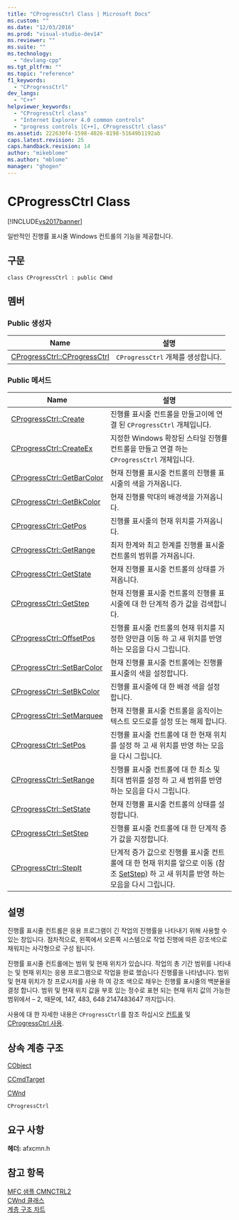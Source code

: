 ```yaml
---
title: "CProgressCtrl Class | Microsoft Docs"
ms.custom: ""
ms.date: "12/03/2016"
ms.prod: "visual-studio-dev14"
ms.reviewer: ""
ms.suite: ""
ms.technology: 
  - "devlang-cpp"
ms.tgt_pltfrm: ""
ms.topic: "reference"
f1_keywords: 
  - "CProgressCtrl"
dev_langs: 
  - "C++"
helpviewer_keywords: 
  - "CProgressCtrl class"
  - "Internet Explorer 4.0 common controls"
  - "progress controls [C++], CProgressCtrl class"
ms.assetid: 222630f4-1598-4026-8198-51649b1192ab
caps.latest.revision: 25
caps.handback.revision: 14
author: "mikeblome"
ms.author: "mblome"
manager: "ghogen"
---
```

# CProgressCtrl Class
[!INCLUDE[vs2017banner](../../assembler/inline/includes/vs2017banner.md)]

일반적인 진행률 표시줄 Windows 컨트롤의 기능을 제공합니다.  
  
## 구문  
  
```  
class CProgressCtrl : public CWnd  
```  
  
## 멤버  
  
### Public 생성자  
  
|Name|설명|  
|----------|--------|  
|[CProgressCtrl::CProgressCtrl](../Topic/CProgressCtrl::CProgressCtrl.md)|`CProgressCtrl` 개체를 생성합니다.|  
  
### Public 메서드  
  
|Name|설명|  
|----------|--------|  
|[CProgressCtrl::Create](../Topic/CProgressCtrl::Create.md)|진행률 표시줄 컨트롤을 만들고이에 연결 된 `CProgressCtrl` 개체입니다.|  
|[CProgressCtrl::CreateEx](../Topic/CProgressCtrl::CreateEx.md)|지정한 Windows 확장된 스타일 진행률 컨트롤을 만들고 연결 하는 `CProgressCtrl` 개체입니다.|  
|[CProgressCtrl::GetBarColor](../Topic/CProgressCtrl::GetBarColor.md)|현재 진행률 표시줄 컨트롤의 진행률 표시줄의 색을 가져옵니다.|  
|[CProgressCtrl::GetBkColor](../Topic/CProgressCtrl::GetBkColor.md)|현재 진행률 막대의 배경색을 가져옵니다.|  
|[CProgressCtrl::GetPos](../Topic/CProgressCtrl::GetPos.md)|진행률 표시줄의 현재 위치를 가져옵니다.|  
|[CProgressCtrl::GetRange](../Topic/CProgressCtrl::GetRange.md)|최저 한계와 최고 한계를 진행률 표시줄 컨트롤의 범위를 가져옵니다.|  
|[CProgressCtrl::GetState](../Topic/CProgressCtrl::GetState.md)|현재 진행률 표시줄 컨트롤의 상태를 가져옵니다.|  
|[CProgressCtrl::GetStep](../Topic/CProgressCtrl::GetStep.md)|현재 진행률 표시줄 컨트롤의 진행률 표시줄에 대 한 단계적 증가 값을 검색합니다.|  
|[CProgressCtrl::OffsetPos](../Topic/CProgressCtrl::OffsetPos.md)|진행률 표시줄 컨트롤의 현재 위치를 지정한 양만큼 이동 하 고 새 위치를 반영 하는 모음을 다시 그립니다.|  
|[CProgressCtrl::SetBarColor](../Topic/CProgressCtrl::SetBarColor.md)|현재 진행률 표시줄 컨트롤에는 진행률 표시줄의 색을 설정합니다.|  
|[CProgressCtrl::SetBkColor](../Topic/CProgressCtrl::SetBkColor.md)|진행률 표시줄에 대 한 배경 색을 설정 합니다.|  
|[CProgressCtrl::SetMarquee](../Topic/CProgressCtrl::SetMarquee.md)|현재 진행률 표시줄 컨트롤을 움직이는 텍스트 모드로를 설정 또는 해제 합니다.|  
|[CProgressCtrl::SetPos](../Topic/CProgressCtrl::SetPos.md)|진행률 표시줄 컨트롤에 대 한 현재 위치를 설정 하 고 새 위치를 반영 하는 모음을 다시 그립니다.|  
|[CProgressCtrl::SetRange](../Topic/CProgressCtrl::SetRange.md)|진행률 표시줄 컨트롤에 대 한 최소 및 최대 범위를 설정 하 고 새 범위를 반영 하는 모음을 다시 그립니다.|  
|[CProgressCtrl::SetState](../Topic/CProgressCtrl::SetState.md)|현재 진행률 표시줄 컨트롤의 상태를 설정합니다.|  
|[CProgressCtrl::SetStep](../Topic/CProgressCtrl::SetStep.md)|진행률 표시줄 컨트롤에 대 한 단계적 증가 값을 지정합니다.|  
|[CProgressCtrl::StepIt](../Topic/CProgressCtrl::StepIt.md)|단계적 증가 값으로 진행률 표시줄 컨트롤에 대 한 현재 위치를 앞으로 이동 \(참조  [SetStep](../Topic/CProgressCtrl::SetStep.md)\) 하 고 새 위치를 반영 하는 모음을 다시 그립니다.|  
  
## 설명  
 진행률 표시줄 컨트롤은 응용 프로그램이 긴 작업의 진행률을 나타내기 위해 사용할 수 있는 창입니다.  점차적으로, 왼쪽에서 오른쪽 시스템으로 작업 진행에 따른 강조색으로 채워지는 사각형으로 구성 됩니다.  
  
 진행률 표시줄 컨트롤에는 범위 및 현재 위치가 있습니다.  작업의 총 기간 범위를 나타내는 및 현재 위치는 응용 프로그램으로 작업을 완료 했습니다 진행률을 나타냅니다.  범위 및 현재 위치가 창 프로시저를 사용 하 여 강조 색으로 채우는 진행률 표시줄의 백분율을 결정 합니다.  범위 및 현재 위치 값을 부호 있는 정수로 표현 되는 현재 위치 값의 가능한 범위에서 – 2, 때문에, 147, 483, 648 2147483647 까지입니다.  
  
 사용에 대 한 자세한 내용은 `CProgressCtrl`를 참조 하십시오  [컨트롤](../../mfc/controls-mfc.md) 및  [CProgressCtrl 사용](../../mfc/using-cprogressctrl.md).  
  
## 상속 계층 구조  
 [CObject](../../mfc/reference/cobject-class.md)  
  
 [CCmdTarget](../../mfc/reference/ccmdtarget-class.md)  
  
 [CWnd](../../mfc/reference/cwnd-class.md)  
  
 `CProgressCtrl`  
  
## 요구 사항  
 **헤더:**  afxcmn.h  
  
## 참고 항목  
 [MFC 샘플 CMNCTRL2](../../top/visual-cpp-samples.md)   
 [CWnd 클래스](../../mfc/reference/cwnd-class.md)   
 [계층 구조 차트](../../mfc/hierarchy-chart.md)